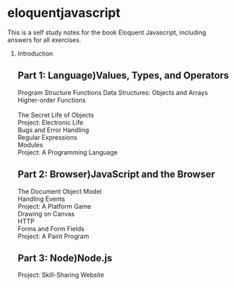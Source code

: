 # eloquentjavascript<br />
This is a self study notes for the book Eloquent Javascript, including answers for all exercises.

<ol>
<li>Introduction</li>
<h2>Part 1: Language)Values, Types, and Operators</h2>
Program Structure
Functions
Data Structures: Objects and Arrays
Higher-order Functions<br /><br />
The Secret Life of Objects<br />
Project: Electronic Life<br />
Bugs and Error Handling<br />
Regular Expressions<br />
Modules<br />
Project: A Programming Language<br />
<h2>Part 2: Browser)JavaScript and the Browser</h2>
The Document Object Model<br />
Handling Events<br />
Project: A Platform Game<br />
Drawing on Canvas<br />
HTTP<br />
Forms and Form Fields<br />
Project: A Paint Program<br />
<h2>Part 3: Node)Node.js</h2>
Project: Skill-Sharing Website<br />
